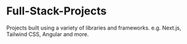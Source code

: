 # Full-Stack-Projects
Projects built using a variety of libraries and frameworks. e.g. Next.js, Tailwind CSS, Angular and more.
